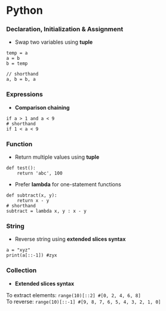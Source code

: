 # Python

### Declaration, Initialization & Assignment
+ Swap two variables using **tuple**
```
temp = a
a = b
b = temp

// shorthand
a, b = b, a
```


### Expressions
+ **Comparison chaining**
```
if a > 1 and a < 9
# shorthand
if 1 < a < 9
```


### Function
+ Return multiple values using **tuple**
```
def test():
    return 'abc', 100
```
+ Prefer **lambda** for one-statement functions
```
def subtract(x, y): 
    return x - y
# shorthand
subtract = lambda x, y : x - y
```


### String
+ Reverse string using **extended slices syntax**
```
a = "xyz"
print(a[::-1]) #zyx
```



### Collection
+ **Extended slices syntax**
 
To extract elements: ```range(10)[::2] #[0, 2, 4, 6, 8]```   
To reverse: ```range(10)[::-1] #[9, 8, 7, 6, 5, 4, 3, 2, 1, 0]```

